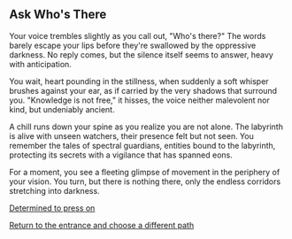 ## Ask Who's There

Your voice trembles slightly as you call out, "Who's there?" The words barely escape your lips before they're swallowed by the oppressive darkness. No reply comes, but the silence itself seems to answer, heavy with anticipation.

You wait, heart pounding in the stillness, when suddenly a soft whisper brushes against your ear, as if carried by the very shadows that surround you. "Knowledge is not free," it hisses, the voice neither malevolent nor kind, but undeniably ancient.

A chill runs down your spine as you realize you are not alone. The labyrinth is alive with unseen watchers, their presence felt but not seen. You remember the tales of spectral guardians, entities bound to the labyrinth, protecting its secrets with a vigilance that has spanned eons.

For a moment, you see a fleeting glimpse of movement in the periphery of your vision. You turn, but there is nothing there, only the endless corridors stretching into darkness.

[Determined to press on](/haunting/haunting.md)

[Return to the entrance and choose a different path](/intro.md)